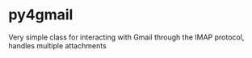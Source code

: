 # py4gmail
Very simple class for interacting with Gmail through the IMAP protocol, handles multiple attachments
